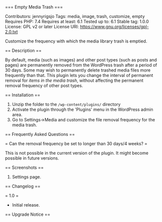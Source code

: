 === Empty Media Trash ===

Contributors: jennyrigsjo
Tags: media, image, trash, customize, empty
Requires PHP: 7.4
Requires at least: 6.1
Tested up to: 6.1
Stable tag: 1.0.0
License: GPL v2 or later
License URI: https://www.gnu.org/licenses/gpl-2.0.txt

Customize the frequency with which the media library trash is emptied.

== Description ==

By default, media (such as images) and other post types (such as posts and pages) are permanently removed from the WordPress trash after a period of 30 days. Some may wish to permanently delete trashed media files more frequently than that. This plugin lets you change the interval of permanent removal for *items in the media trash*, without affecting the permanent removal frequency of other post types.

== Installation ==

1. Unzip the folder to the `/wp-content/plugins/` directory
2. Activate the plugin through the 'Plugins' menu in the WordPress admin area.
3. Go to Settings->Media and customize the file removal frequency for the media trash.

== Frequently Asked Questions ==

= Can the removal frequency be set to longer than 30 days/4 weeks? =

This is not possible in the current version of the plugin. It might become possible in future versions.

== Screenshots ==

1. Settings page.

== Changelog ==

= 1.0 =
* Initial release.

== Upgrade Notice ==

